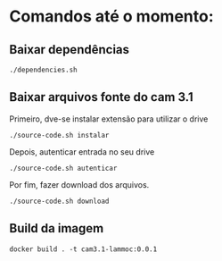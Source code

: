 # Comandos até o momento:

## Baixar dependências
```
./dependencies.sh
```
## Baixar arquivos fonte do cam 3.1
Primeiro, dve-se instalar extensão para utilizar o drive
```
./source-code.sh instalar
```
Depois, autenticar entrada no seu drive
```
./source-code.sh autenticar
```
Por fim, fazer download dos arquivos.
```
./source-code.sh download
```

## Build da imagem
```
docker build . -t cam3.1-lammoc:0.0.1
```
